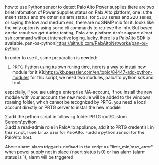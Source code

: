 how to use Python sensor to detect Palo Alto Power supplies
there are two brief infomation of Power Supplies status on Palo Alto platform, one is the insert status and the other is alarm status.
for 5200 series and 220 series, or saying the low and medium end, there are no SNMP mib for it. looks like the only option is using some cli commands to retrieve the info. But  based on the result we got during testing, Palo Alto platform don't support direct ssh command without interactive loging. lucky, there is a PaloAlto SDK is available.
pan-os-python:https://github.com/PaloAltoNetworks/pan-os-python

In order to use it, some preparation is needed:
1. PRTG Python using its own runing time, here is a way to install new module for it
KB:https://kb.paessler.com/en/topic/84447-add-python-modules
for this script, we need two modules, paloalto python sdk and lxml.

especially, if you are using a enterprise MA-account, if you install the new module with your account, the new module will be added to the windows roaming folder, which cannot be recognized by PRTG. you need a local account directly on PRTG server to install the new module

2.add the python script in following folder PRTG root\Custom Sensors\python\
3.add a read-admin role in PaloAlto appliance, add it to PRTG credential. in this script, I use Linux user for PaloAlto.
4.add a python sensor for the PaloAlto host.

About alarm:
alarm trigger is defined in the script as "limit_min/max_error"
when power supply not in place (insert status is 0) or has alarm (alarm status is 1), alarm will be triggered
